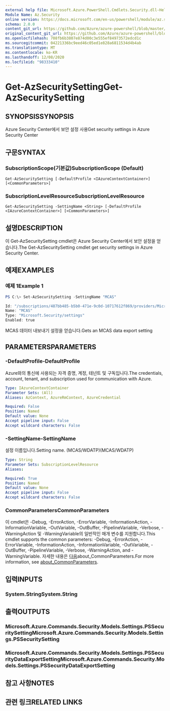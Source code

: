 ```yaml
---
external help file: Microsoft.Azure.PowerShell.Cmdlets.Security.dll-Help.xml
Module Name: Az.Security
online version: https://docs.microsoft.com/en-us/powershell/module/az.security/Get-AzSecuritySetting
schema: 2.0.0
content_git_url: https://github.com/Azure/azure-powershell/blob/master/src/Security/Security/help/Get-AzSecuritySetting.md
original_content_git_url: https://github.com/Azure/azure-powershell/blob/master/src/Security/Security/help/Get-AzSecuritySetting.md
ms.openlocfilehash: 708fb6b3807e874d00c3e555ef84973572edcd1c
ms.sourcegitcommit: 04221336bc9eed46c05ed1e828a6811534d4b4ab
ms.translationtype: MT
ms.contentlocale: ko-KR
ms.lasthandoff: 12/08/2020
ms.locfileid: "98333410"
---
```

# <span data-ttu-id="9a0f1-101">Get-AzSecuritySetting</span><span class="sxs-lookup"><span data-stu-id="9a0f1-101">Get-AzSecuritySetting</span></span>

## <span data-ttu-id="9a0f1-102">SYNOPSIS</span><span class="sxs-lookup"><span data-stu-id="9a0f1-102">SYNOPSIS</span></span>
<span data-ttu-id="9a0f1-103">Azure Security Center에서 보안 설정 사용</span><span class="sxs-lookup"><span data-stu-id="9a0f1-103">Get security settings in Azure Security Center</span></span>

## <span data-ttu-id="9a0f1-104">구문</span><span class="sxs-lookup"><span data-stu-id="9a0f1-104">SYNTAX</span></span>

### <span data-ttu-id="9a0f1-105">SubscriptionScope(기본값)</span><span class="sxs-lookup"><span data-stu-id="9a0f1-105">SubscriptionScope (Default)</span></span>
```
Get-AzSecuritySetting [-DefaultProfile <IAzureContextContainer>] [<CommonParameters>]
```

### <span data-ttu-id="9a0f1-106">SubscriptionLevelResource</span><span class="sxs-lookup"><span data-stu-id="9a0f1-106">SubscriptionLevelResource</span></span>
```
Get-AzSecuritySetting -SettingName <String> [-DefaultProfile <IAzureContextContainer>] [<CommonParameters>]
```

## <span data-ttu-id="9a0f1-107">설명</span><span class="sxs-lookup"><span data-stu-id="9a0f1-107">DESCRIPTION</span></span>
<span data-ttu-id="9a0f1-108">이 Get-AzSecuritySetting cmdlet은 Azure Security Center에서 보안 설정을 얻습니다.</span><span class="sxs-lookup"><span data-stu-id="9a0f1-108">The Get-AzSecuritySetting cmdlet get security settings in Azure Security Center.</span></span>

## <span data-ttu-id="9a0f1-109">예제</span><span class="sxs-lookup"><span data-stu-id="9a0f1-109">EXAMPLES</span></span>

### <span data-ttu-id="9a0f1-110">예제 1</span><span class="sxs-lookup"><span data-stu-id="9a0f1-110">Example 1</span></span>
```powershell
PS C:\> Set-AzSecuritySetting -SettingName "MCAS"

Id: "/subscriptions/487bb485-b5b0-471e-9c0d-10717612f869/providers/Microsoft.Security/settings/MCAS"
Name: "MCAS"
Type: "Microsoft.Security/settings"
Enabled: true
```

<span data-ttu-id="9a0f1-111">MCAS 데이터 내보내기 설정을 얻습니다.</span><span class="sxs-lookup"><span data-stu-id="9a0f1-111">Gets an MCAS data export setting</span></span>   

## <span data-ttu-id="9a0f1-112">PARAMETERS</span><span class="sxs-lookup"><span data-stu-id="9a0f1-112">PARAMETERS</span></span>

### <span data-ttu-id="9a0f1-113">-DefaultProfile</span><span class="sxs-lookup"><span data-stu-id="9a0f1-113">-DefaultProfile</span></span>
<span data-ttu-id="9a0f1-114">Azure와의 통신에 사용되는 자격 증명, 계정, 테넌트 및 구독입니다.</span><span class="sxs-lookup"><span data-stu-id="9a0f1-114">The credentials, account, tenant, and subscription used for communication with Azure.</span></span>

```yaml
Type: IAzureContextContainer
Parameter Sets: (All)
Aliases: AzContext, AzureRmContext, AzureCredential

Required: False
Position: Named
Default value: None
Accept pipeline input: False
Accept wildcard characters: False
```

### <span data-ttu-id="9a0f1-115">-SettingName</span><span class="sxs-lookup"><span data-stu-id="9a0f1-115">-SettingName</span></span>
<span data-ttu-id="9a0f1-116">설정 이름입니다.</span><span class="sxs-lookup"><span data-stu-id="9a0f1-116">Setting name.</span></span> <span data-ttu-id="9a0f1-117">(MCAS/WDATP)</span><span class="sxs-lookup"><span data-stu-id="9a0f1-117">(MCAS/WDATP)</span></span>

```yaml
Type: String
Parameter Sets: SubscriptionLevelResource
Aliases:

Required: True
Position: Named
Default value: None
Accept pipeline input: False
Accept wildcard characters: False
```

### <span data-ttu-id="9a0f1-118">CommonParameters</span><span class="sxs-lookup"><span data-stu-id="9a0f1-118">CommonParameters</span></span>
<span data-ttu-id="9a0f1-119">이 cmdlet은 -Debug, -ErrorAction, -ErrorVariable, -InformationAction, -InformationVariable, -OutVariable, -OutBuffer, -PipelineVariable, -Verbose, -WarningAction 및 -WarningVariable의 일반적인 매개 변수를 지원합니다.</span><span class="sxs-lookup"><span data-stu-id="9a0f1-119">This cmdlet supports the common parameters: -Debug, -ErrorAction, -ErrorVariable, -InformationAction, -InformationVariable, -OutVariable, -OutBuffer, -PipelineVariable, -Verbose, -WarningAction, and -WarningVariable.</span></span> <span data-ttu-id="9a0f1-120">자세한 내용은 [다음](http://go.microsoft.com/fwlink/?LinkID=113216)about_CommonParameters.</span><span class="sxs-lookup"><span data-stu-id="9a0f1-120">For more information, see [about_CommonParameters](http://go.microsoft.com/fwlink/?LinkID=113216).</span></span>

## <span data-ttu-id="9a0f1-121">입력</span><span class="sxs-lookup"><span data-stu-id="9a0f1-121">INPUTS</span></span>

### <span data-ttu-id="9a0f1-122">System.String</span><span class="sxs-lookup"><span data-stu-id="9a0f1-122">System.String</span></span>

## <span data-ttu-id="9a0f1-123">출력</span><span class="sxs-lookup"><span data-stu-id="9a0f1-123">OUTPUTS</span></span>

### <span data-ttu-id="9a0f1-124">Microsoft.Azure.Commands.Security.Models.Settings.PSSecuritySetting</span><span class="sxs-lookup"><span data-stu-id="9a0f1-124">Microsoft.Azure.Commands.Security.Models.Settings.PSSecuritySetting</span></span>
### <span data-ttu-id="9a0f1-125">Microsoft.Azure.Commands.Security.Models.Settings.PSSecurityDataExportSetting</span><span class="sxs-lookup"><span data-stu-id="9a0f1-125">Microsoft.Azure.Commands.Security.Models.Settings.PSSecurityDataExportSetting</span></span>

## <span data-ttu-id="9a0f1-126">참고 사항</span><span class="sxs-lookup"><span data-stu-id="9a0f1-126">NOTES</span></span>

## <span data-ttu-id="9a0f1-127">관련 링크</span><span class="sxs-lookup"><span data-stu-id="9a0f1-127">RELATED LINKS</span></span>
